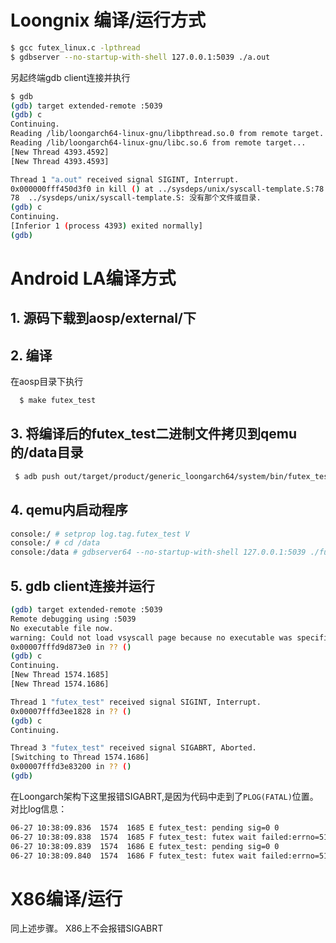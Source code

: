 # Loongnix 编译/运行方式

```sh
$ gcc futex_linux.c -lpthread
$ gdbserver --no-startup-with-shell 127.0.0.1:5039 ./a.out
```
另起终端gdb client连接并执行
```sh
$ gdb
(gdb) target extended-remote :5039
(gdb) c
Continuing.
Reading /lib/loongarch64-linux-gnu/libpthread.so.0 from remote target...
Reading /lib/loongarch64-linux-gnu/libc.so.6 from remote target...
[New Thread 4393.4592]
[New Thread 4393.4593]

Thread 1 "a.out" received signal SIGINT, Interrupt.
0x000000fff450d3f0 in kill () at ../sysdeps/unix/syscall-template.S:78
78	../sysdeps/unix/syscall-template.S: 没有那个文件或目录.
(gdb) c
Continuing.
[Inferior 1 (process 4393) exited normally]
(gdb) 
```

# Android LA编译方式

## 1. 源码下载到aosp/external/下
 
## 2. 编译
 
  在aosp目录下执行
```sh
  $ make futex_test
```
## 3. 将编译后的futex_test二进制文件拷贝到qemu的/data目录

```sh
 $ adb push out/target/product/generic_loongarch64/system/bin/futex_test /data. 
```

## 4. qemu内启动程序

```sh
console:/ # setprop log.tag.futex_test V
console:/ # cd /data
console:/data # gdbserver64 --no-startup-with-shell 127.0.0.1:5039 ./futex_test
```

## 5. gdb client连接并运行

```sh
(gdb) target extended-remote :5039
Remote debugging using :5039
No executable file now.
warning: Could not load vsyscall page because no executable was specified
0x00007fffd9d873e0 in ?? ()
(gdb) c
Continuing.
[New Thread 1574.1685]
[New Thread 1574.1686]

Thread 1 "futex_test" received signal SIGINT, Interrupt.
0x00007fffd3ee1828 in ?? ()
(gdb) c
Continuing.

Thread 3 "futex_test" received signal SIGABRT, Aborted.
[Switching to Thread 1574.1686]
0x00007fffd3e83200 in ?? ()
(gdb) 
```
在Loongarch架构下这里报错SIGABRT,是因为代码中走到了`PLOG(FATAL)`位置。对比log信息：

```sh
06-27 10:38:09.836  1574  1685 E futex_test: pending sig=0 0
06-27 10:38:09.838  1574  1685 F futex_test: futex wait failed:errno=512: Unknown error 512
06-27 10:38:09.839  1574  1686 E futex_test: pending sig=0 0
06-27 10:38:09.840  1574  1686 F futex_test: futex wait failed:errno=512: Unknown error 512
```
# X86编译/运行

同上述步骤。
X86上不会报错SIGABRT
